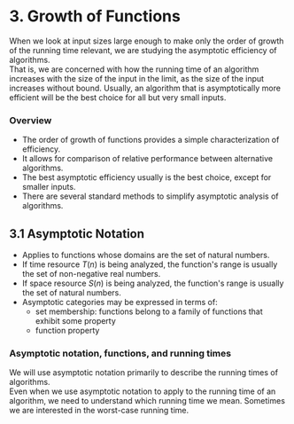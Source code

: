 # 3. Growth of Functions
When we look at input sizes large enough to make only the order of growth of the running time relevant, we are studying the asymptotic efficiency of algorithms.<br>
That is, we are concerned with how the running time of an algorithm increases with the size of the input in the limit, as the size of the input increases without bound. Usually, an algorithm that is asymptotically more efficient will be the best choice
for all but very small inputs. <br>
### Overview 
- The order of growth of functions provides a simple characterization of efficiency. 
- It allows for comparison of relative performance between alternative algorithms. 
- The best asymptotic efficiency usually is the best choice, except for smaller inputs. 
- There are several standard methods to simplify asymptotic analysis of algorithms. 


## 3.1 Asymptotic Notation
- Applies to functions whose domains are the set of natural numbers. 
- If time resource $T(n)$ is being analyzed, the function's range is usually the set of non-negative real numbers. 
- If space resource $S(n)$ is being analyzed, the function's range is usually the set of natural numbers. 
- Asymptotic categories may be expressed in terms of: 
  - set membership: functions belong to a family of functions that exhibit some property
  - function property 

### Asymptotic notation, functions, and running times
We will use asymptotic notation primarily to describe the running times of algorithms. <br>
Even when we use asymptotic notation to apply to the running time of an algorithm, we need to understand which running time we mean. Sometimes we are interested in the worst-case running time. 
